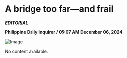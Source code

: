 # A bridge too far—and frail

***EDITORIAL***

****Philippine Daily Inquirer / 05:07 AM December 06, 2024****

![Image](https://opinion.inquirer.net/files/2024/12/editorial20241206.png)


No content available.